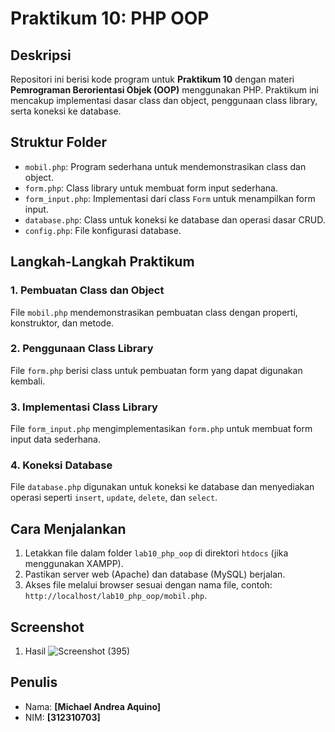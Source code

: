 # Praktikum 10: PHP OOP

## Deskripsi
Repositori ini berisi kode program untuk **Praktikum 10** dengan materi **Pemrograman Berorientasi Objek (OOP)** menggunakan PHP. Praktikum ini mencakup implementasi dasar class dan object, penggunaan class library, serta koneksi ke database.

## Struktur Folder
- `mobil.php`: Program sederhana untuk mendemonstrasikan class dan object.
- `form.php`: Class library untuk membuat form input sederhana.
- `form_input.php`: Implementasi dari class `Form` untuk menampilkan form input.
- `database.php`: Class untuk koneksi ke database dan operasi dasar CRUD.
- `config.php`: File konfigurasi database.

## Langkah-Langkah Praktikum
### 1. Pembuatan Class dan Object
File `mobil.php` mendemonstrasikan pembuatan class dengan properti, konstruktor, dan metode.

### 2. Penggunaan Class Library
File `form.php` berisi class untuk pembuatan form yang dapat digunakan kembali.

### 3. Implementasi Class Library
File `form_input.php` mengimplementasikan `form.php` untuk membuat form input data sederhana.

### 4. Koneksi Database
File `database.php` digunakan untuk koneksi ke database dan menyediakan operasi seperti `insert`, `update`, `delete`, dan `select`.

## Cara Menjalankan
1. Letakkan file dalam folder `lab10_php_oop` di direktori `htdocs` (jika menggunakan XAMPP).
2. Pastikan server web (Apache) dan database (MySQL) berjalan.
3. Akses file melalui browser sesuai dengan nama file, contoh: `http://localhost/lab10_php_oop/mobil.php`.

## Screenshot
1. Hasil
   ![Screenshot (395)](https://github.com/user-attachments/assets/dd475399-1995-40de-b688-e9b5b1e8c778)


## Penulis
- Nama: **[Michael Andrea Aquino]**
- NIM: **[312310703]**

